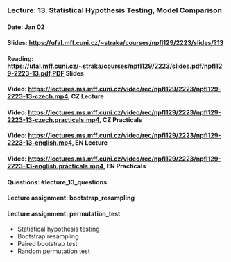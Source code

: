 ### Lecture: 13. Statistical Hypothesis Testing, Model Comparison
#### Date: Jan 02
#### Slides: https://ufal.mff.cuni.cz/~straka/courses/npfl129/2223/slides/?13
#### Reading: https://ufal.mff.cuni.cz/~straka/courses/npfl129/2223/slides.pdf/npfl129-2223-13.pdf,PDF Slides
#### Video: https://lectures.ms.mff.cuni.cz/video/rec/npfl129/2223/npfl129-2223-13-czech.mp4, CZ Lecture
#### Video: https://lectures.ms.mff.cuni.cz/video/rec/npfl129/2223/npfl129-2223-13-czech.practicals.mp4, CZ Practicals
#### Video: https://lectures.ms.mff.cuni.cz/video/rec/npfl129/2223/npfl129-2223-13-english.mp4, EN Lecture
#### Video: https://lectures.ms.mff.cuni.cz/video/rec/npfl129/2223/npfl129-2223-13-english.practicals.mp4, EN Practicals
#### Questions: #lecture_13_questions
#### Lecture assignment: bootstrap_resampling
#### Lecture assignment: permutation_test

- Statistical hypothesis testing
- Bootstrap resampling
- Paired bootstrap test
- Random permutation test
